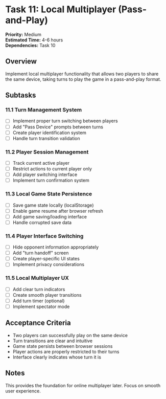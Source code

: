 # Task 11: Local Multiplayer (Pass-and-Play)

**Priority:** Medium  
**Estimated Time:** 4-6 hours  
**Dependencies:** Task 10

## Overview

Implement local multiplayer functionality that allows two players to share the same device, taking turns to play the game in a pass-and-play format.

## Subtasks

### 11.1 Turn Management System

- [ ] Implement proper turn switching between players
- [ ] Add "Pass Device" prompts between turns
- [ ] Create player identification system
- [ ] Handle turn transition validation

### 11.2 Player Session Management

- [ ] Track current active player
- [ ] Restrict actions to current player only
- [ ] Add player switching interface
- [ ] Implement turn confirmation system

### 11.3 Local Game State Persistence

- [ ] Save game state locally (localStorage)
- [ ] Enable game resume after browser refresh
- [ ] Add game saving/loading interface
- [ ] Handle corrupted save data

### 11.4 Player Interface Switching

- [ ] Hide opponent information appropriately
- [ ] Add "turn handoff" screen
- [ ] Create player-specific UI states
- [ ] Implement privacy considerations

### 11.5 Local Multiplayer UX

- [ ] Add clear turn indicators
- [ ] Create smooth player transitions
- [ ] Add turn timer (optional)
- [ ] Implement spectator mode

## Acceptance Criteria

- Two players can successfully play on the same device
- Turn transitions are clear and intuitive
- Game state persists between browser sessions
- Player actions are properly restricted to their turns
- Interface clearly indicates whose turn it is

## Notes

This provides the foundation for online multiplayer later. Focus on smooth user experience.
